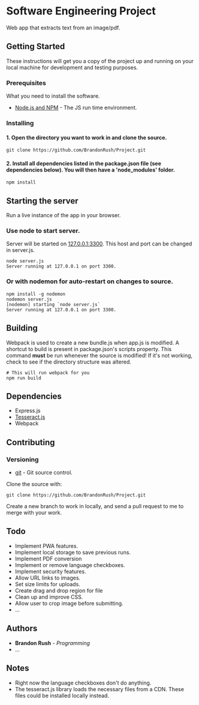 # Software Engineering Project

Web app that extracts text from an image/pdf.

## Getting Started

These instructions will get you a copy of the project up and running on your local machine for development and testing purposes.

### Prerequisites

What you need to install the software.
* [Node.js and NPM](https://www.npmjs.com/get-npm) - The JS run time environment.

### Installing

#### 1. Open the directory you want to work in and clone the source.
```Shell
git clone https://github.com/BrandonRush/Project.git
```
#### 2. Install all dependencies listed in the package.json file (see dependencies below). You will then have a 'node_modules' folder. 
```Shell
npm install
```

## Starting the server

Run a live instance of the app in your browser. 

### Use node to start server.

Server will be started on [127.0.0.1:3300](http://localhost:3300). This host and port can be changed in server.js.
```Shell
node server.js
Server running at 127.0.0.1 on port 3300.
```

### Or with nodemon for auto-restart on changes to source.

```Shell
npm install -g nodemon
nodemon server.js
[nodemon] starting `node server.js`
Server running at 127.0.0.1 on port 3300.
```

## Building

Webpack is used to create a new bundle.js when app.js is modified. A shortcut to build is present in package.json's scripts property.
This command **must** be run whenever the source is modified! If it's not working, check to see if the directory structure was altered.

```Shell
# This will run webpack for you
npm run build  
```
## Dependencies
* Express.js
* [Tesseract.js](https://github.com/naptha/tesseract.js)
* Webpack

## Contributing

### Versioning

* [git](https://git-scm.com/downloads) - Git source control.

Clone the source with:
```Shell
git clone https://github.com/BrandonRush/Project.git
```
Create a new branch to work in locally, and send a pull request to me to merge with your work. 

## Todo

* Implement PWA features.
* Implement local storage to save previous runs.
* Implement PDF conversion
* Implement or remove language checkboxes.
* Implement security features.
* Allow URL links to images.
* Set size limits for uploads.
* Create drag and drop region for file
* Clean up and improve CSS.
* Allow user to crop image before submitting. 
* ...

## Authors

* **Brandon Rush** - *Programming*
* ...

## Notes
* Right now the language checkboxes don't do anything.
* The tesseract.js library loads the necessary files from a CDN. These files could be installed locally instead. 

